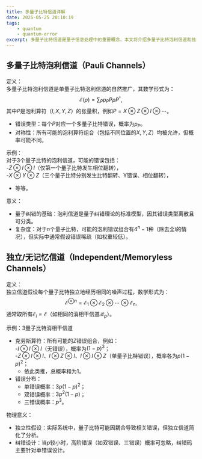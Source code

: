 ```yaml
---
title: 多量子比特信道详解
date: 2025-05-25 20:10:19
tags:
    - quantum
    - quantum-error
excerpt: 多量子比特信道是量子信息处理中的重要概念，本文将介绍多量子比特泡利信道和独立/无记忆信道的定义、数学模型及其物理实现。
---
```


## 多量子比特泡利信道（Pauli Channels）
定义：  
多量子比特泡利信道是单量子比特泡利信道的自然推广，其数学形式为：  
$$
\mathcal{E}(\rho) = \sum_P p_P P \rho P^\dagger,
$$ 
其中$P$是泡利算符（$I, X, Y, Z$）的张量积，例如$P = X \otimes Z \otimes I \otimes \cdots$。  
- 错误类型：每个$P$对应一个多量子比特错误，概率为$p_P$。  
- 对称性：所有可能的泡利算符组合（包括不同位置的$X, Y, Z$）均被允许，但概率可能不同。  

示例：  
对于3个量子比特的泡利信道，可能的错误包括：  
-$Z \otimes I \otimes I$（仅第一个量子比特发生相位翻转），  
-$X \otimes Y \otimes Z$（三个量子比特分别发生比特翻转、Y错误、相位翻转），  
- 等等。  

意义：  
- 量子纠错的基础：泡利信道是量子纠错理论的标准模型，因其错误类型离散且可分类。  
- 复杂度：对于$n$个量子比特，可能的泡利错误组合有$4^n - 1$种（除去全$I$的情况），但实际中通常假设错误稀疏（如权重较低）。  


## 独立/无记忆信道（Independent/Memoryless Channels）
定义：  
独立信道假设每个量子比特独立地经历相同的噪声过程，数学形式为：  
$$
\mathcal{E}^{\otimes n} = \mathcal{E}_1 \otimes \mathcal{E}_2 \otimes \cdots \otimes \mathcal{E}_n,
$$ 
通常取所有$\mathcal{E}_i = \mathcal{E}$（如相同的消相干信道$\mathcal{R}_p$）。  

示例：3量子比特消相干信道  
- 克劳斯算符：所有可能的$Z$错误组合，例如：  
  -$I \otimes I \otimes I$（无错误），概率为$(1-p)^3$；  
  -$Z \otimes I \otimes I$、$I \otimes Z \otimes I$、$I \otimes I \otimes Z$（单量子比特错误），概率各为$p(1-p)^2$；  
  - 依此类推，总概率和为1。  
- 错误分布：  
  - 单错误概率：$3p(1-p)^2$；  
  - 双错误概率：$3p^2(1-p)$；  
  - 三错误概率：$p^3$。  

物理意义：  
- 独立性假设：实际系统中，量子比特可能因耦合导致相关错误，但独立信道简化了分析。  
- 纠错设计：当$p$较小时，高阶错误（如双错误、三错误）概率可忽略，纠错码主要针对单错误设计。  

